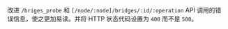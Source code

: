 改进 `/briges_probe` 和 `[/node/:node]/bridges/:id/:operation` API 调用的错误信息，使之更加易读。并将 HTTP 状态代码设置为 `400` 而不是 `500`。
